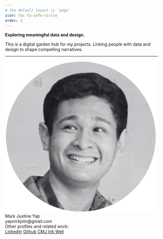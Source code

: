 ```yaml
---
# the default layout is 'page'
icon: fas fa-info-circle
order: 1
---
```

**Exploring meaningful data and design.**
  <div class="about-us-description">
        <p> This is a digital garden hub for my projects. Linking people with data and design to shape compelling narratives.</p>
  </div>

---
  <div class="card-container">
    <div class="about-card">
      <img src= "/assets/profile.png" alt="Mark Justine Yap">
      <div class="name">Mark Justine Yap</div>
      <div class="description">yapmrkjstn@gmail.com
      </div>
      <div class="description">Other profiles and related work:
      </div>
 <div class="social-links">
    <a class="social-link" href="https://www.linkedin.com/in/mark-justine-yap-089250216/">LinkedIn</a>
    <a class="social-link" href="https://github.com/mrkjstnyap">Github</a>
        <a class="social-link" href="https://cmj-inkwell.com/">CMJ Ink Well</a>
  </div>
    </div>